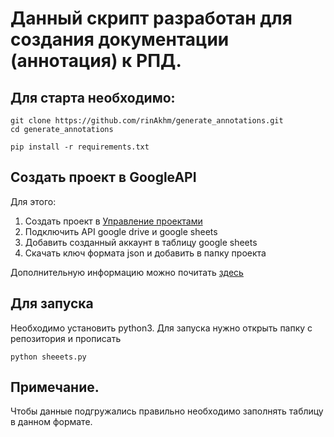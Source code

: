 # Данный скрипт разработан для создания документации (аннотация) к РПД.

## Для старта необходимо:
```
git clone https://github.com/rinAkhm/generate_annotations.git
cd generate_annotations

pip install -r requirements.txt
```

## Создать проект в GoogleAPI 
Для этого: 
1. Создать проект в [Управление проектами](https://console.developers.google.com/cloud-resource-manager)
2. Подключить API google drive и google sheets
3. Добавить созданный аккаунт в таблицу google sheets
4. Скачать ключ формата json и добавить в папку проекта

Дополнительную информацию можно почитать [здесь](https://habr.com/ru/post/483302/) 

## Для запуска 
Необходимо установить python3. Для запуска нужно открыть папку с репозитория и прописать
```
python sheeets.py
```

## Примечание. 
Чтобы данные подгружались правильно необходимо заполнять таблицу в данном формате. 
